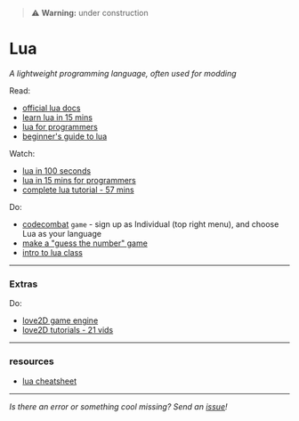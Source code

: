 >:warning: **Warning:** under construction
# Lua
_A lightweight programming language, often used for modding_

Read:
* [official lua docs](https://www.lua.org/pil/1.html)
* [learn lua in 15 mins](https://learnxinyminutes.com/docs/lua/)
* [lua for programmers](https://web.archive.org/web/20170702174059/http://nova-fusion.com/2012/08/27/lua-for-programmers-part-1)
* [beginner's guide to lua](https://github.com/pohka/Lua-Beginners-Guide)

Watch:
* [lua in 100 seconds](https://www.youtube.com/watch?v=jUuqBZwwkQw)
* [lua in 15 mins for programmers](https://www.youtube.com/watch?v=kgiEF1frHQ8)
* [complete lua tutorial - 57 mins](https://www.youtube.com/watch?v=iMacxZQMPXs)

Do:
* [codecombat](https://codecombat.com) `game` - sign up as Individual (top right menu), and choose Lua as your language
* [make a "guess the number" game](https://opensource.com/article/20/12/lua-guess-number-game)
* [intro to lua class](https://learn.coregames.com/courses/intro-to-lua/)

---

### Extras

Do:
* [love2D game engine](https://love2d.org)
* [love2D tutorials - 21 vids](https://www.youtube.com/playlist?list=PLS9MbmO_ssyBAc9wBC85_WG9aT88KGxH8)


---

### resources

* [lua cheatsheet](https://web.archive.org/web/20201103084106/http://lua-users.org/files/wiki_insecure/users/thomasl/luarefv51.pdf)

---

_Is there an error or something cool missing? Send an [issue](https://github.com/octoshrimpy/learn/issues/new)!_